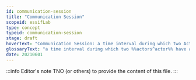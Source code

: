 ```yaml
---
id: communication-session
title: "Communication Session"
scopeid: essifLab
type: concept
typeid: communication-session
stage: draft
hoverText: "Communication Session: a time interval during which two Actors have an established Communication Channel that does not exist outside of that time interval."
glossaryText: "a time interval during which two %%actors^actor%% have an established %%communication channel^communication-channel%% that does not exist outside of that time interval."
date: 20210601
---
```


:::info Editor's note
TNO (or others) to provide the content of this file.
:::
